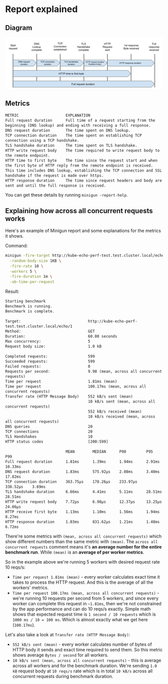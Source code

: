 # Report explained

## Diagram

[![minigun metrics](images/minigun-metrics.png)](images/minigun-metrics.svg)

## Metrics

```plain text
METRIC                     EXPLANATION
Full request duration      Full time of a request starting from the beginning (DNS lookup) and ending with receiving a full response.
DNS request duration       The time spent on DNS lookup.
TCP connection duration    The time spent on establishing TCP connection using a TCP handshake.
TLS handshake duration     The time spent on TLS handshake.
HTTP write request body    The time required to write request body to the remote endpoint.
HTTP time to first byte    The time since the request start and when the first byte of HTTP reply from the remote endpoint is received. This time includes DNS lookup, establishing the TCP connection and SSL handshake if the request is made over https.
HTTP response duration     The time since request headers and body are sent and until the full response is received.
```

You can get these details by running `minigun -report-help`.

## Explaining how across all concurrent requests works

Here's an example of Minigun report and some explanations for the metrics it shows.

Command:

```sh
minigun -fire-target http://kube-echo-perf-test.test.cluster.local/echo/1 \
  -random-body-size 1KB \
  -fire-rate 10 \
  -workers 5 \
  -fire-duration 1m \
  -ab-time-per-request
```

Result:

```plain text
Starting benchmark
Benchmark is running.
Benchmark is complete.

Target:                              http://kube-echo-perf-test.test.cluster.local/echo/1
Method:                              GET
Duration:                            60.00 seconds
Max concurrency:                     5
Request body size:                   1.0 kB

Completed requests:                  599
Succeeded requests:                  599
Failed requests:                     0
Requests per second:                 9.98 (mean, across all concurrent requests)
Time per request                     1.81ms (mean)
Time per request                     100.17ms (mean, across all concurrent requests)
Transfer rate (HTTP Message Body)    552 kB/s sent (mean)
                                     10 kB/s sent (mean, across all concurrent requests)
                                     552 kB/s received (mean)
                                     10 kB/s received (mean, across all concurrent requests)
DNS queries                          20
TCP connections                      20
TLS Handshakes                       10
HTTP status codes                    [200:599]

                           MEAN        MEDIAN      P90         P95         P99
Full request duration      1.81ms      1.39ms      1.94ms      2.91ms      10.33ms
DNS request duration       1.83ms      575.92µs    2.08ms      3.40ms      17.82ms
TCP connection duration    363.75µs    178.26µs    233.97µs    338.52µs    3.69ms
TLS handshake duration     6.66ms      4.41ms      5.11ms      28.51ms     28.51ms
HTTP write request body    7.72µs      6.98µs      12.37µs     13.25µs     24.86µs
HTTP receive first byte    1.13ms      1.10ms      1.56ms      1.94ms      8.27ms
HTTP response duration     1.03ms      831.62µs    1.21ms      1.48ms      6.72ms
```

There're some metrics with `(mean, across all concurrent requests)` which show different
numbers than the same metric with `(mean)`. The `across all concurrent requests` comment
means it's **an average number for the entire benchmark run**. While `(mean)` is an **average
of per worker metrics**.

So in the example above we're running 5 workers with desired request rate 10 reqs/s:

- `Time per request 1.81ms (mean)` - every worker calculates exact time it takes
  to process the HTTP request. And this is the average of all the workers' metrics.
- `Time per request 100.17ms (mean, across all concurrent requests)` - we're running
  10 requests per second from 5 workers, and since every worker can complete this request
  in `~1.81ms`, then we're not constrained by the app performance and can do 10 reqs/s
  exactly. Simple math shows that expected request time is `1 second / 10 requests`
  which is `1000 ms / 10 = 100 ms`. Which is almost exactly what we get here (`100.17ms`).

Let's also take a look at `Transfer rate (HTTP Message Body)`:

- `552 kB/s sent (mean)` - every worker calculates number of bytes of HTTP body it sends
  and exact time required to send them. So this metric shows average `Bytes / second` for
  all workers.
- `10 kB/s sent (mean, across all concurrent requests)` - this is average across all workers
  and for the benchmark duration. We're sending `1.0 kB` request body at `10 reqs/s` rate
  which is in total `10 kB/s` across all concurrent requests during benchmark duration.
